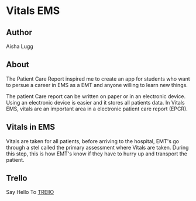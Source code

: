 # Vitals EMS 

## Author
 Aisha Lugg

## About
The Patient Care Report inspired me to create an app for students who want to persue a career in EMS as a EMT and anyone willing to learn new things. 

The patient Care report can be written on paper or in an electronic device. Using an electronic device is easier and it stores all patients data. In Vitals EMS, vitals are an important area in a electronic patient care report (EPCR). 


## Vitals in EMS

Vitals are taken for all patients, before arriving to the hospital, EMT's go through a stel called the primary assessment where Vitals are taken. During this step, this is how EMT's know if they have to hurry up and transport the patient.

## Trello
Say Hello To [TREllO](https://trello.com/b/how0nPT2/unit-3-project-epcr)


